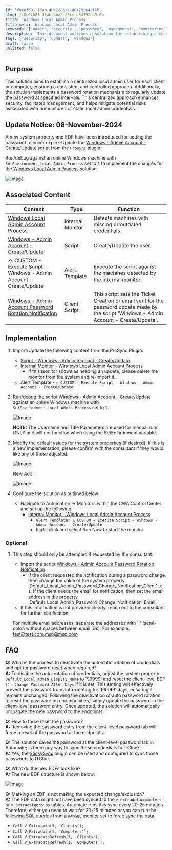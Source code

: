 ```yaml
---
id: 'f8c0fb81-16ab-4ba2-85ce-d84792a49f6b'
slug: /f8c0fb81-16ab-4ba2-85ce-d84792a49f6b
title: 'Windows Local Admin Process'
title_meta: 'Windows Local Admin Process'
keywords: ['admin', 'security', 'password', 'management', 'monitoring']
description: 'This document outlines a solution for establishing a centralized local admin user for each client or computer, implementing a password rotation mechanism to enhance security, facilitate management, and mitigate risks associated with static local admin credentials. It includes implementation steps, update notices, and FAQs.'
tags: ['security', 'update', 'windows']
draft: false
unlisted: false
---
```


## Purpose

This solution aims to establish a centralized local admin user for each client or computer, ensuring a consistent and controlled approach. Additionally, the solution implements a password rotation mechanism to regularly update the password at specified intervals. This centralized approach enhances security, facilitates management, and helps mitigate potential risks associated with unmonitored or static local admin credentials.

## Update Notice: 06-November-2024

A new system property and EDF have been introduced for setting the password to never expire. Update the [Windows - Admin Account - Create/Update](/docs/a3038ecc-f851-4327-b1ca-a4ca485f6f9c) script from the `Prosync` plugin.

Run/debug against an online Windows machine with `SetEnvironment_Local_Admin_Process` set to `1` to implement the changes for the [Windows Local Admin Process](/docs/f8c0fb81-16ab-4ba2-85ce-d84792a49f6b) solution.

![Image](../../static/img/Windows-Local-Admin-Process/image_1.png)

## Associated Content

| Content                                                                 | Type            | Function                                                        |
|-------------------------------------------------------------------------|-----------------|-----------------------------------------------------------------|
| [Windows Local Admin Account Process](/docs/3ff4b4be-2bca-4ef2-80d6-8761cebaeb15) | Internal Monitor | Detects machines with missing or outdated credentials.          |
| [Windows - Admin Account - Create/Update](/docs/a3038ecc-f851-4327-b1ca-a4ca485f6f9c) | Script          | Create/Update the user.                                        |
| △ CUSTOM - Execute Script - Windows - Admin Account - Create/Update    | Alert Template   | Execute the script against the machines detected by the internal monitor. |
| [Windows - Admin Account Password Rotation Notification](/docs/1adeca30-5b12-4218-98c2-ff2806eae27e) | Client Script    | This script sets the Ticket Creation or email sent for the password update made by the script 'Windows - Admin Account - Create/Update'. |

## Implementation

1. Import/Update the following content from the ProSync Plugin:
   - [Script - Windows - Admin Account - Create/Update](/docs/a3038ecc-f851-4327-b1ca-a4ca485f6f9c)
   - [Internal Monitor - Windows Local Admin Account Process](/docs/3ff4b4be-2bca-4ef2-80d6-8761cebaeb15)
     - If this monitor shows as needing an update, please delete the monitor from the system and re-import it.
   - Alert Template - `△ CUSTOM - Execute Script - Windows - Admin Account - Create/Update`

2. Run/debug the script [Windows - Admin Account - Create/Update](/docs/a3038ecc-f851-4327-b1ca-a4ca485f6f9c) against an online Windows machine with `SetEnvironment_Local_Admin_Process` set to `1`.

   ![Image](../../static/img/Windows-Local-Admin-Process/image_1.png)

   **NOTE:** The Username and Title Parameters are used for manual runs ONLY and will not function when using the SetEnvironment variable.

3. Modify the default values for the system properties (if desired). If this is a new implementation, please confirm with the consultant if they would like any of these adjusted.

   ![Image](../../static/img/Windows-Local-Admin-Process/image_2.png)

   New Add:

   ![Image](../../static/img/Windows-Local-Admin-Process/image_3.png)

4. Configure the solution as outlined below:
   - Navigate to Automation → Monitors within the CWA Control Center and set up the following:
     - [Internal Monitor - Windows Local Admin Account Process](/docs/3ff4b4be-2bca-4ef2-80d6-8761cebaeb15)
       - `Alert Template: △ CUSTOM - Execute Script - Windows - Admin Account - Create/Update`
       - Right-click and select Run Now to start the monitor.

### Optional

1. This step should only be attempted if requested by the consultant:
   - Import the script [Windows - Admin Account Password Rotation Notification](/docs/1adeca30-5b12-4218-98c2-ff2806eae27e).
     - If the client requested the notification during a password change, then change the value of the system property 'Default_Local_Admin_Password_Change_Notification_Client' to `1`. If the client needs the email for notification, then set the email address in the property 'Default_Local_Admin_Password_Change_Notification_Email'.
   - If this information is not provided clearly, reach out to the consultant for further clarification.

   For multiple email addresses, separate the addresses with ';' (semi-colon without spaces between email IDs). For example: [test@test.com](mailto:test@test.com);[msp@msp.com](mailto:msp@msp.com)

## FAQ

**Q:** What is the process to deactivate the automatic rotation of credentials and opt for password reset when required?  
**A:** To disable the auto-rotation of credentials, adjust the system property `Default_Local_Admin_Display_Name` to '99999' and reset the client-level EDF `1f. Change Password After Days` if it is set. This setting will effectively prevent the password from auto-rotating for '99999' days, ensuring it remains unchanged. Following the deactivation of auto password rotation, to reset the password on end machines, simply update the password in the client-level password entry. Once updated, the solution will automatically propagate the new password to the endpoints.

**Q:** How to force reset the password?  
**A:** Removing the password entry from the client-level password tab will force a reset of the password at the endpoints.

**Q:** The solution saves the password at the client-level password tab in Automate; is there any way to sync these credentials to ITGlue?  
**A:** Yes, the [StickySync](https://proval.itglue.com/5078775/docs/8842775) plugin can be used and configured to sync those passwords to ITGlue.

**Q:** What do the new EDFs look like?  
**A:** The new EDF structure is shown below:

![Image](../../static/img/Windows-Local-Admin-Process/image_4.png)

**Q:** Marking an EDF is not making the expected change/exclusion?  
**A:** The EDF data might not have been synced to the `v_extradatacomputers` or `v_extradatagroups` tables. Automate runs this sync every 20-25 minutes. Therefore, either you need to wait for 20-25 minutes or you can run the following SQL queries from a `RAWSQL` monitor set to force sync the data:
- `Call V_Extradata(3, 'Clients');`
- `Call V_Extradata(1, 'Computers');`
- `Call V_ExtradataRefresh(3, 'Clients');`
- `Call V_ExtradataRefresh(1, 'Computers');`


